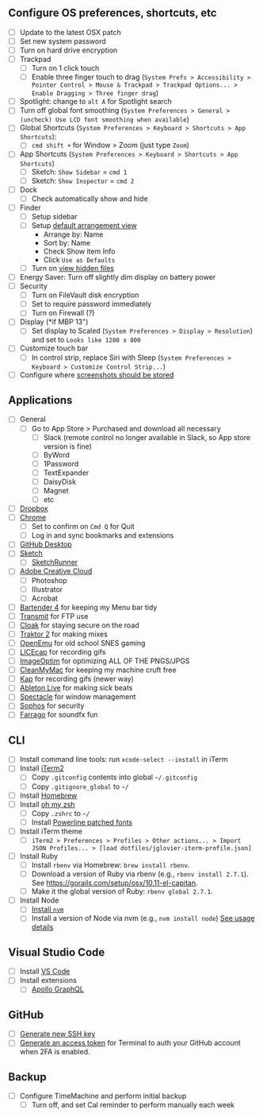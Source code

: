 ## Configure OS preferences, shortcuts, etc
- [ ] Update to the latest OSX patch
- [ ] Set new system password
- [ ] Turn on hard drive encryption
- [ ] Trackpad
  - [ ] Turn on 1 click touch
  - [ ] Enable three finger touch to drag (`System Prefs > Accessibility > Pointer Control > Mouse & Trackpad > Trackpad Options... > Enable Dragging > Three finger drag`)
- [ ] Spotlight: change to `alt A` for Spotlight search
- [ ] Turn off global font smoothing (`System Preferences > General > (uncheck) Use LCD font smoothing when available`)
- [ ] Global Shortcuts (`System Preferences > Keyboard > Shortcuts > App Shortcuts`): 
  - [ ] `cmd shift +` for Window > Zoom (just type `Zoom`)
- [ ] App Shortcuts (`System Preferences > Keyboard > Shortcuts > App Shortcuts`)
  - [ ] Sketch: `Show Sidebar` = `cmd 1`
  - [ ] Sketch: `Show Inspector` = `cmd 2`
- [ ] Dock
  - [ ] Check automatically show and hide
- [ ] Finder
  - [ ] Setup sidebar
  - [ ] Setup [default arrangement view](https://howchoo.com/g/mzuxyjqyzmy/how-to-set-the-view-options-for-all-finder-windows-in-os-x)
    - Arrange by: Name
    - Sort by: Name
    - Check Show item Info
    - Click `Use as Defaults`
  - [ ] Turn on [view hidden files](https://gist.github.com/jglovier/f87661ad2d10fa747ad6fcbbf7224305)
- [ ] Energy Saver: Turn off slightly dim display on battery power
- [ ] Security
  - [ ] Turn on FileVault disk encryption
  - [ ] Set to require password immediately
  - [ ] Turn on Firewall (?)
- [ ] Display (*if MBP 13")
  - [ ] Set display to Scaled (`System Preferences > Display > Resolution`) and set to `Looks like 1280 x 800`
- [ ] Customize touch bar
  - [ ] In control strip, replace Siri with Sleep (`System Preferences > Keyboard > Customize Control Strip...`)
- [ ] Configure where [screenshots should be stored](https://www.hellotech.com/guide/for/how-to-change-where-screenshots-are-saved-on-mac)

## Applications
- [ ] General
  - [ ] Go to App Store > Purchased and download all necessary
    - [ ] Slack (remote control no longer available in Slack, so App store version is fine)
    - [ ] ByWord
    - [ ] 1Password
    - [ ] TextExpander
    - [ ] DaisyDisk
    - [ ] Magnet
    - [ ] etc
- [ ] [Dropbox](https://www.dropbox.com/install)
- [ ] [Chrome](http://www.google.com/chrome/)
  - [ ] Set to confirm on `Cmd Q` for Quit
  - [ ] Log in and sync bookmarks and extensions
- [ ] [GitHub Desktop](https://desktop.github.com/)
- [ ] [Sketch](http://www.sketchapp.com/)
  - [ ] [SketchRunner](https://sketchrunner.com/)
- [ ] [Adobe Creative Cloud](http://www.adobe.com/creativecloud.html)
  - [ ] Photoshop
  - [ ] Illustrator
  - [ ] Acrobat
- [ ] [Bartender 4](https://www.macbartender.com/) for keeping my Menu bar tidy
- [ ] [Transmit](https://panic.com/transmit/) for FTP use
- [ ] [Cloak](https://www.getcloak.com/) for staying secure on the road
- [ ] [Traktor 2](http://www.native-instruments.com/en/products/traktor/dj-software/traktor-pro-2/) for making mixes
- [ ] [OpenEmu](http://openemu.org/) for old school SNES gaming
- [ ] [LICEcap](http://www.cockos.com/licecap/) for recording gifs
- [ ] [ImageOptim](https://imageoptim.com/) for optimizing ALL OF THE PNGS/JPGS
- [ ] [CleanMyMac](http://macpaw.com/cleanmymac) for keeping my machine cruft free
- [ ] [Kap](https://getkap.co/) for recording gifs (newer way)
- [ ] [Ableton Live](https://www.ableton.com/en/account/) for making sick beats
- [ ] [Spectacle](https://www.spectacleapp.com/) for window management
- [ ] [Sophos](https://home.sophos.com/download-mac-anti-virus) for security
- [ ] [Farrago](https://rogueamoeba.com/farrago/) for soundfx fun

## CLI
- [ ] Install command line tools: run `xcode-select --install` in iTerm
- [ ] Install [iTerm2](https://www.iterm2.com/)
  - [ ] Copy `.gitconfig` contents into global `~/.gitconfig`
  - [ ] Copy `.gitignore_global` to `~/`
- [ ] Install [Homebrew](https://brew.sh/)
- [ ] Install [oh my zsh](http://ohmyz.sh/)
  - [ ] Copy `.zshrc` to `~/`
  - [ ] Install [Powerline patched fonts](https://github.com/powerline/fonts/)
- [ ] Install iTerm theme
  - [ ] `iTerm2 > Preferences > Profiles > Other actions... > Import JSON Profiles... > [load dotfiles/jglovier-iterm-profile.json]`
- [ ] Install Ruby
  - [ ] Install `rbenv` via Homebrew: `brew install rbenv`.
  - [ ] Download a version of Ruby via rbenv (e.g., `rbenv install 2.7.1`). See <https://gorails.com/setup/osx/10.11-el-capitan>.
  - [ ] Make it the global version of Ruby: `rbenv global 2.7.1`.
- [ ] Install Node
  - [ ] [Install `nvm`](https://github.com/nvm-sh/nvm#installing-and-updating)
  - [ ] Install a version of Node via nvm (e.g., `nvm install node`) [See usage details](https://github.com/nvm-sh/nvm#usage)
  
## Visual Studio Code

- [ ] Install [VS Code](https://code.visualstudio.com/)
- [ ] Install extensions
  - [ ] [Apollo GraphQL](https://marketplace.visualstudio.com/items?itemName=apollographql.vscode-apollo)

## GitHub
- [ ] [Generate new SSH key](https://help.github.com/articles/generating-an-ssh-key/)
- [ ] [Generate an access token](https://help.github.com/articles/creating-an-access-token-for-command-line-use/) for Terminal to auth your GitHub account when 2FA is enabled.

## Backup
- [ ] Configure TimeMachine and perform initial backup
  - [ ] Turn off, and set Cal reminder to perform manually each week
